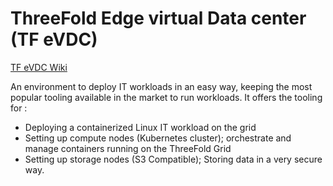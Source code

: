 # ThreeFold Edge virtual Data center (TF eVDC)

[TF eVDC Wiki](vdc.threefold.io)

An environment to deploy IT workloads in an easy way, keeping the most popular tooling available in the market to run workloads.
It offers the tooling for :
- Deploying a containerized Linux IT workload on the grid
- Setting up compute nodes (Kubernetes cluster); orchestrate and manage containers running on the ThreeFold Grid
- Setting up storage nodes (S3 Compatible); Storing data in a very secure way.

